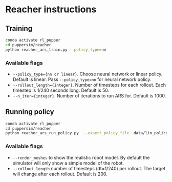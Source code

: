 # Reacher instructions
## Training
```bash
conda activate rl_pupper
cd puppersim/reacher
python reacher_ars_train.py --policy_type=nn
```
### Available flags
* ``--policy_type={nn or linear}``. Choose neural network or linear policy. Default is linear. Pass ``--policy_type=nn`` for neural network policy.
* ``--rollout_length={integer}``. Number of timesteps for each rollout. Each timestep is 1/240 seconds long. Default is 50.
* ``--n_iter={integer}``. Number of iterations to run ARS for. Default is 1000.

## Running policy
```bash
conda activate rl_pupper
cd puppersim/reacher 
python reacher_ars_run_policy.py  --expert_policy_file  data/lin_policy_plus_latest.npz  --json_file data/params.json --render --realtime
```

### Available flags
* ``--render_meshes`` to show the realistic robot model. By default the simulator will only show a simple model of the robot.
* ``--rollout_length`` number of timesteps (dt=1/240) per rollout. The target will change after each rollout. Default is 200.
